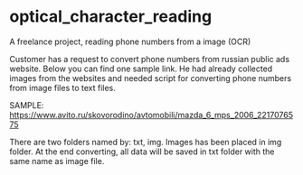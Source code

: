 # optical_character_reading
A freelance project, reading phone numbers from a image (OCR)

Customer has a request to convert phone numbers from russian public ads website. Below you can find one sample link. He had already collected images from the websites and needed script for converting phone numbers from image files to text files. 

SAMPLE: https://www.avito.ru/skovorodino/avtomobili/mazda_6_mps_2006_2217076575

There are two folders named by: txt, img. Images has been placed in img folder. At the end converting, all data will be saved in txt folder with the same name as image file.
